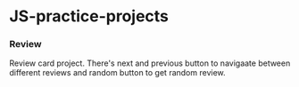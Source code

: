 # JS-practice-projects

### Review

Review card project. There's next and previous button to navigaate between different reviews and random button to get random review. 